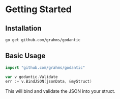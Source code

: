 # Getting Started

## Installation

```sh
go get github.com/grahms/godantic
```

## Basic Usage

```go
import "github.com/grahms/godantic"

var v godantic.Validate
err := v.BindJSON(jsonData, &myStruct)
```

This will bind and validate the JSON into your struct.